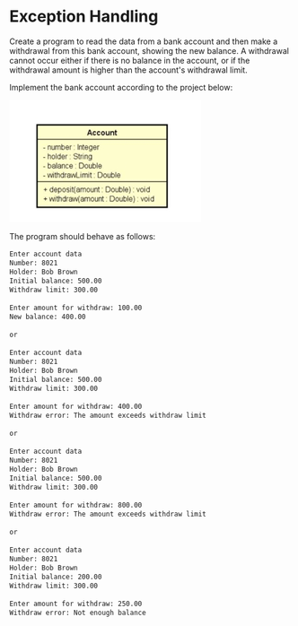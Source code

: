 # Exception Handling

Create a program to read the data from a bank account and then make a withdrawal from this bank account, showing the new balance. A withdrawal cannot occur
either if there is no balance in the account, or if the withdrawal amount is higher than the account's withdrawal limit.

Implement the bank account according to the project below:

![Diagrama de Classes](img.jpg)

The program should behave as follows:

```
Enter account data
Number: 8021
Holder: Bob Brown
Initial balance: 500.00
Withdraw limit: 300.00

Enter amount for withdraw: 100.00
New balance: 400.00

or

Enter account data
Number: 8021
Holder: Bob Brown
Initial balance: 500.00
Withdraw limit: 300.00

Enter amount for withdraw: 400.00
Withdraw error: The amount exceeds withdraw limit

or

Enter account data
Number: 8021
Holder: Bob Brown
Initial balance: 500.00
Withdraw limit: 300.00

Enter amount for withdraw: 800.00
Withdraw error: The amount exceeds withdraw limit

or

Enter account data
Number: 8021
Holder: Bob Brown
Initial balance: 200.00
Withdraw limit: 300.00

Enter amount for withdraw: 250.00
Withdraw error: Not enough balance
